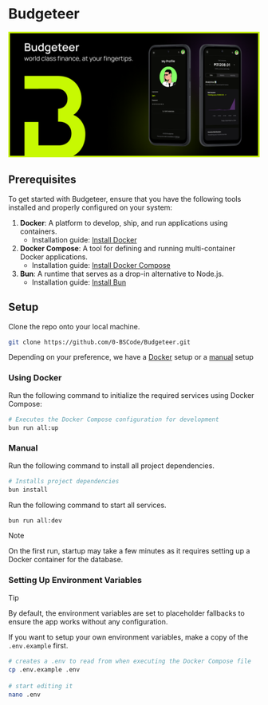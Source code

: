 # Budgeteer

![](../screenshots/Social%20Banner.png)

## Prerequisites

To get started with Budgeteer, ensure that you have the following tools installed and properly configured on your system:

1. **Docker**: A platform to develop, ship, and run applications using containers.
   - Installation guide: [Install Docker](https://docs.docker.com/get-docker/)
2. **Docker Compose**: A tool for defining and running multi-container Docker applications.
   - Installation guide: [Install Docker Compose](https://docs.docker.com/compose/install/)
3. **Bun**: A runtime that serves as a drop-in alternative to Node.js.
   -  Installation guide: [Install Bun](https://bun.sh/docs/installation)

## Setup

Clone the repo onto your local machine.
```bash
git clone https://github.com/0-BSCode/Budgeteer.git
```

Depending on your preference, we have a [Docker](#using-docker) setup or a [manual](#manual) setup

### Using Docker
Run the following command to initialize the required services using Docker Compose:

```bash
# Executes the Docker Compose configuration for development
bun run all:up
```

### Manual

Run the following command to install all project dependencies.
```bash
# Installs project dependencies
bun install
```

Run the following command to start all services.
```bash
bun run all:dev
```

> [!NOTE]
> On the first run, startup may take a few minutes as it requires setting up a Docker container for the database.

### Setting Up Environment Variables

> [!TIP]
> By default, the environment variables are set to placeholder fallbacks to ensure the app works without any configuration.

If you want to setup your own environment variables, make a copy of the `.env.example` first.

```bash
# creates a .env to read from when executing the Docker Compose file
cp .env.example .env

# start editing it
nano .env
```